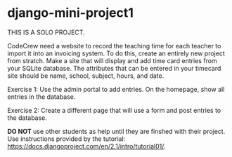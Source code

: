 # django-mini-project1

THIS IS A SOLO PROJECT.

CodeCrew need a website to record the teaching time for each teacher to import it into an invoicing system. To do this, create an entirely new project from stratch. Make a site that will display and add time card entries from your SQLite database. The attributes that can be entered in your timecard site should be name, school, subject, hours, and date.

Exercise 1: Use the admin portal to add entries. On the homepage, show all entries in the database.

Exercise 2: Create a different page that will use a form and post entries to the database.

<strong>DO NOT</strong> use other students as help until they are finshed with their project. Use instructions provided by the tutorial: https://docs.djangoproject.com/en/2.1/intro/tutorial01/.
